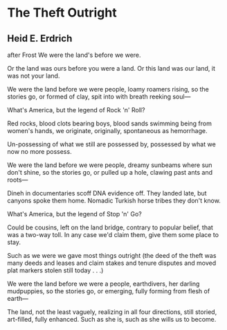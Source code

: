 # The Theft Outright
## Heid E. Erdrich
after Frost
We were the land's before we were.

Or the land was ours before you were a land.
Or this land was our land, it was not your land.

We were the land before we were people,
loamy roamers rising, so the stories go,
or formed of clay, spit into with breath reeking soul—

What's America, but the legend of Rock 'n' Roll?

Red rocks, blood clots bearing boys, blood sands
swimming being from women's hands, we originate,
originally, spontaneous as hemorrhage.

Un-possessing of what we still are possessed by,
possessed by what we now no more possess.

We were the land before we were people,
dreamy sunbeams where sun don't shine, so the stories go,
or pulled up a hole, clawing past ants and roots—

Dineh in documentaries scoff DNA evidence off.
They landed late, but canyons spoke them home.
Nomadic Turkish horse tribes they don't know.

What's America, but the legend of Stop 'n' Go?

Could be cousins, left on the land bridge,
contrary to popular belief, that was a two-way toll.
In any case we'd claim them, give them some place to stay.

Such as we were we gave most things outright
(the deed of the theft was many deeds and leases and claim stakes
and tenure disputes and moved plat markers stolen still today . . .)

We were the land before we were a people,
earthdivers, her darling mudpuppies, so the stories go,
or emerging, fully forming from flesh of earth—

The land, not the least vaguely, realizing in all four directions,
still storied, art-filled, fully enhanced.
Such as she is, such as she wills us to become.